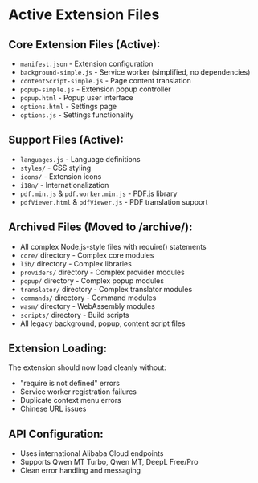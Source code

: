 # Active Extension Files

## Core Extension Files (Active):
- `manifest.json` - Extension configuration
- `background-simple.js` - Service worker (simplified, no dependencies)
- `contentScript-simple.js` - Page content translation
- `popup-simple.js` - Extension popup controller
- `popup.html` - Popup user interface
- `options.html` - Settings page
- `options.js` - Settings functionality

## Support Files (Active):
- `languages.js` - Language definitions
- `styles/` - CSS styling
- `icons/` - Extension icons
- `i18n/` - Internationalization
- `pdf.min.js` & `pdf.worker.min.js` - PDF.js library
- `pdfViewer.html` & `pdfViewer.js` - PDF translation support

## Archived Files (Moved to /archive/):
- All complex Node.js-style files with require() statements
- `core/` directory - Complex core modules
- `lib/` directory - Complex libraries
- `providers/` directory - Complex provider modules
- `popup/` directory - Complex popup modules
- `translator/` directory - Complex translator modules
- `commands/` directory - Command modules
- `wasm/` directory - WebAssembly modules
- `scripts/` directory - Build scripts
- All legacy background, popup, content script files

## Extension Loading:
The extension should now load cleanly without:
- "require is not defined" errors
- Service worker registration failures
- Duplicate context menu errors
- Chinese URL issues

## API Configuration:
- Uses international Alibaba Cloud endpoints
- Supports Qwen MT Turbo, Qwen MT, DeepL Free/Pro
- Clean error handling and messaging